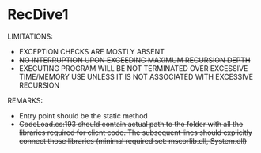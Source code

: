 # RecDive1

LIMITATIONS:
- EXCEPTION CHECKS ARE MOSTLY ABSENT
- ~~NO INTERRUPTION UPON EXCEEDING MAXIMUM RECURSION DEPTH~~
- EXECUTING PROGRAM WILL BE NOT TERMINATED OVER EXCESSIVE TIME/MEMORY USE UNLESS IT IS NOT ASSOCIATED WITH EXCESSIVE RECURSION

REMARKS:
- Entry point should be the static method
- ~~CodeLoad.cs:193 should contain actual path to the folder with all the libraries required for client code. The subsequent lines should explicitly connect those libraries (minimal required set: mscorlib.dll, System.dll)~~
